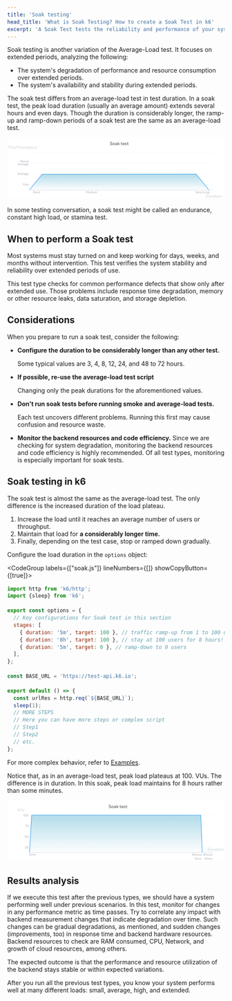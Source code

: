 ```yaml
---
title: 'Soak testing'
head_title: 'What is Soak Testing? How to create a Soak Test in k6'
excerpt: 'A Soak Test tests the reliability and performance of your system over extended periods of use.'
---
```


Soak testing is another variation of the Average-Load test. It focuses on extended periods, analyzing the following: 

* The system's degradation of performance and resource consumption over extended periods.
* The system's availability and stability during extended periods.

The soak test differs from an average-load test in test duration. In a soak test, the peak load duration (usually an average amount) extends several hours and even days.
Though the duration is considerably longer, the ramp-up and ramp-down periods of a soak test are the same as an average-load test.

![Overview of a soak test](images/chart-soak-test-overview.png)

In some testing conversation, a soak test might be called an endurance, constant high load, or stamina test.

## When to perform a Soak test

Most systems must stay turned on and keep working for days, weeks, and months without intervention. This test verifies the system stability and reliability over extended periods of use. 

This test type checks for common performance defects that show only after extended use. Those problems include response time degradation, memory or other resource leaks, data saturation, and storage depletion.


## Considerations

When you prepare to run a soak test, consider the following:

* **Configure the duration to be considerably longer than any other test.**

    Some typical values are 3, 4, 8, 12, 24, and 48 to 72 hours.
* **If possible, re-use the average-load test script**

    Changing only the peak durations for the aforementioned values.
* **Don't run soak tests before running smoke and average-load tests.** 

    Each test uncovers different problems.
    Running this first may cause confusion and resource waste.
* **Monitor the backend resources and code efficiency.**
  Since we are checking for system degradation, monitoring the backend resources and code efficiency is highly recommended. 
  Of all test types, monitoring is especially important for soak tests.

## Soak testing in k6

The soak test is almost the same as the average-load test. The only difference is the increased duration of the load plateau. 

1. Increase the load until it reaches an average number of users or throughput.
1. Maintain that load for **a considerably longer time.**
1. Finally, depending on the test case, stop or ramped down gradually.

Configure the load duration in the `options` object:

<CodeGroup labels={["soak.js"]} lineNumbers={[]} showCopyButton={[true]}>

```javascript
import http from 'k6/http';
import {sleep} from 'k6';

export const options = {
  // Key configurations for Soak test in this section
  stages: [
    { duration: '5m', target: 100 }, // traffic ramp-up from 1 to 100 users over 5 minutes.
    { duration: '8h', target: 100 }, // stay at 100 users for 8 hours!!!
    { duration: '5m', target: 0 }, // ramp-down to 0 users
  ],
};

const BASE_URL = 'https://test-api.k6.io';

export default () => {
  const urlRes = http.req(`${BASE_URL}`);
  sleep(1);
  // MORE STEPS
  // Here you can have more steps or complex script
  // Step1
  // Step2
  // etc.
};

```

</CodeGroup>

For more complex behavior, refer to [Examples](/examples).

Notice that, as in an average-load test, peak load plateaus at 100. VUs.
The difference is in duration.
In this soak, peak load maintains for 8 hours rather than some minutes.

![The shape of the soak test as configured in the preceding script](images/chart-soak-test-k6-script-example.png)

## Results analysis

If we execute this test after the previous types, we should have a system performing well under previous scenarios. In this test, monitor for changes in any performance metric as time passes. Try to correlate any impact with backend measurement changes that indicate degradation over time. Such changes can be gradual degradations, as mentioned, and sudden changes (improvements, too) in response time and backend hardware resources. Backend resources to check are RAM consumed, CPU, Network, and growth of cloud resources, among others.

The expected outcome is that the performance and resource utilization of the backend stays stable or within expected variations.

After you run all the previous test types, you know your system performs well at many different loads: small, average, high, and extended.


<LdScript script='{
"@context": "https://schema.org",
"@type": "FAQPage",
"mainEntity": [{
"@type": "Question",
"name": "When to do soak testing?",
"acceptedAnswer": {
"@type": "Answer",
"text": "<p>Soak testing helps you uncover bugs and reliability issues that surface over an extended period. Many complex systems have bugs of this nature.</p><p>You should execute soak tests after your standard load tests are successful, and your system has been found stable when executing a stress test.</p><p>Soak testing is the last major step on the road to building reliable systems.</p>"}}]}' />

